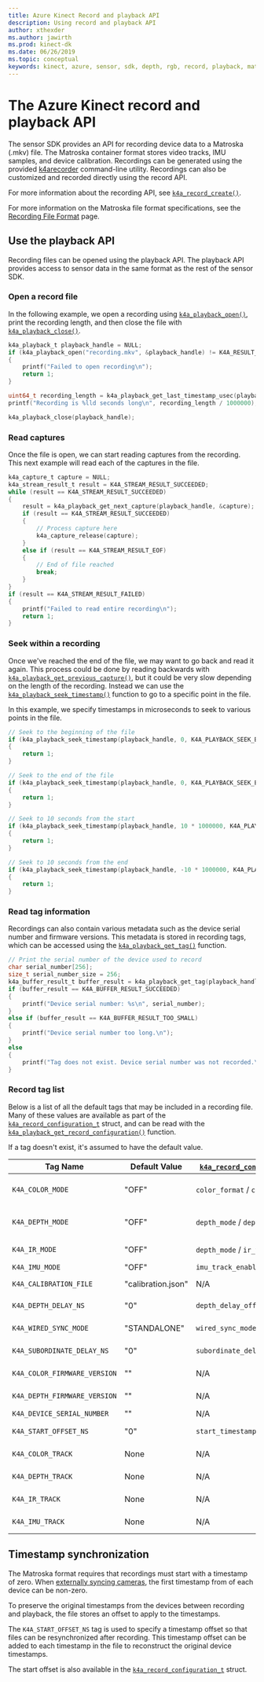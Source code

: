 ```yaml
---
title: Azure Kinect Record and playback API
description: Using record and playback API
author: xthexder
ms.author: jawirth
ms.prod: kinect-dk
ms.date: 06/26/2019
ms.topic: conceptual
keywords: kinect, azure, sensor, sdk, depth, rgb, record, playback, matroska, mkv
---
```

# The Azure Kinect record and playback API

The sensor SDK provides an API for recording device data to a Matroska (.mkv) file. The Matroska container format stores video tracks, IMU samples, and device calibration. Recordings can be generated using the provided [k4arecorder](record-sensor-streams-file.md) command-line utility. Recordings can also be customized and recorded directly using the record API.

For more information about the recording API, see [`k4a_record_create()`](https://microsoft.github.io/Azure-Kinect-Sensor-SDK/master/group___functions_gae14f4181e9688e710d1c80b215413831.html#gae14f4181e9688e710d1c80b215413831).

For more information on the Matroska file format specifications, see the [Recording File Format](record-file-format.md) page.

## Use the playback API

Recording files can be opened using the playback API. The playback API provides access to sensor data in the same format as the rest of the sensor SDK.

### Open a record file

In the following example, we open a recording using [`k4a_playback_open()`](https://microsoft.github.io/Azure-Kinect-Sensor-SDK/master/group___functions_gacb254ac941b2ab3c202ca68f4537f368.html#gacb254ac941b2ab3c202ca68f4537f368), print the recording length,
and then close the file with [`k4a_playback_close()`](https://microsoft.github.io/Azure-Kinect-Sensor-SDK/master/group___functions_ga76f415f2076f1c8c544e094a649306ff.html#ga76f415f2076f1c8c544e094a649306ff).

```C
k4a_playback_t playback_handle = NULL;
if (k4a_playback_open("recording.mkv", &playback_handle) != K4A_RESULT_SUCCEEDED)
{
    printf("Failed to open recording\n");
    return 1;
}

uint64_t recording_length = k4a_playback_get_last_timestamp_usec(playback_handle);
printf("Recording is %lld seconds long\n", recording_length / 1000000);

k4a_playback_close(playback_handle);
```

### Read captures

Once the file is open, we can start reading captures from the recording. This next example will read each of the captures in the file.

```C
k4a_capture_t capture = NULL;
k4a_stream_result_t result = K4A_STREAM_RESULT_SUCCEEDED;
while (result == K4A_STREAM_RESULT_SUCCEEDED)
{
    result = k4a_playback_get_next_capture(playback_handle, &capture);
    if (result == K4A_STREAM_RESULT_SUCCEEDED)
    {
        // Process capture here
        k4a_capture_release(capture);
    }
    else if (result == K4A_STREAM_RESULT_EOF)
    {
        // End of file reached
        break;
    }
}
if (result == K4A_STREAM_RESULT_FAILED)
{
    printf("Failed to read entire recording\n");
    return 1;
}
```

### Seek within a recording

Once we've reached the end of the file, we may want to go back and read it again. This process could be done by reading backwards with
[`k4a_playback_get_previous_capture()`](https://microsoft.github.io/Azure-Kinect-Sensor-SDK/master/group___functions_ga54732e3aa0717e1ca4eb76ee385e878c.html#ga54732e3aa0717e1ca4eb76ee385e878c), but it could be very slow depending on the length of the recording.
Instead we can use the [`k4a_playback_seek_timestamp()`](https://microsoft.github.io/Azure-Kinect-Sensor-SDK/master/group___functions_gaea748994a121543bd77f90417cf428f6.html#gaea748994a121543bd77f90417cf428f6) function to go to a specific point in the file.

In this example, we specify timestamps in microseconds to seek to various points in the file.

```C
// Seek to the beginning of the file
if (k4a_playback_seek_timestamp(playback_handle, 0, K4A_PLAYBACK_SEEK_BEGIN) != K4A_RESULT_SUCCEEDED)
{
    return 1;
}

// Seek to the end of the file
if (k4a_playback_seek_timestamp(playback_handle, 0, K4A_PLAYBACK_SEEK_END) != K4A_RESULT_SUCCEEDED)
{
    return 1;
}

// Seek to 10 seconds from the start
if (k4a_playback_seek_timestamp(playback_handle, 10 * 1000000, K4A_PLAYBACK_SEEK_BEGIN) != K4A_RESULT_SUCCEEDED)
{
    return 1;
}

// Seek to 10 seconds from the end
if (k4a_playback_seek_timestamp(playback_handle, -10 * 1000000, K4A_PLAYBACK_SEEK_END) != K4A_RESULT_SUCCEEDED)
{
    return 1;
}
```

### Read tag information

Recordings can also contain various metadata such as the device serial number and firmware versions. This metadata is
stored in recording tags, which can be accessed using the [`k4a_playback_get_tag()`](https://microsoft.github.io/Azure-Kinect-Sensor-SDK/master/group___functions_ga320f966fc89b4ba0d758f787f70d5143.html#ga320f966fc89b4ba0d758f787f70d5143) function.

```C
// Print the serial number of the device used to record
char serial_number[256];
size_t serial_number_size = 256;
k4a_buffer_result_t buffer_result = k4a_playback_get_tag(playback_handle, "K4A_DEVICE_SERIAL_NUMBER", &serial_number, &serial_number_size);
if (buffer_result == K4A_BUFFER_RESULT_SUCCEEDED)
{
    printf("Device serial number: %s\n", serial_number);
}
else if (buffer_result == K4A_BUFFER_RESULT_TOO_SMALL)
{
    printf("Device serial number too long.\n");
}
else
{
    printf("Tag does not exist. Device serial number was not recorded.\n");
}
```

### Record tag list

Below is a list of all the default tags that may be included in a recording file. Many of these values are available as part of
the [`k4a_record_configuration_t`](https://microsoft.github.io/Azure-Kinect-Sensor-SDK/master/structk4a__record__configuration__t.html) struct, and can be read with the
[`k4a_playback_get_record_configuration()`](https://microsoft.github.io/Azure-Kinect-Sensor-SDK/master/group___functions_gaab54a85c1f1e98d170d009042b449255.html#gaab54a85c1f1e98d170d009042b449255) function.

If a tag doesn't exist, it's assumed to have the default value.

| Tag Name                     | Default Value      | [`k4a_record_configuration_t`](https://microsoft.github.io/Azure-Kinect-Sensor-SDK/master/structk4a__record__configuration__t.html) Field | Notes     |
|------------------------------|--------------------|--------------------------------------|----------------------------------------------------------------------------------------------------------------|
| `K4A_COLOR_MODE`             | "OFF"              | `color_format` / `color_resolution`  | Possible values: "OFF", "MJPG_1080P", "NV12_720P", "YUY2_720P", and so on                                      |
| `K4A_DEPTH_MODE`             | "OFF"              | `depth_mode` / `depth_track_enabled` | Possible values: "OFF, "NFOV_UNBINNED", "PASSIVE_IR", and so on                                                |
| `K4A_IR_MODE`                | "OFF"              | `depth_mode` / `ir_track_enabled`    | Possible values: "OFF", "ACTIVE", "PASSIVE"                                                                    |
| `K4A_IMU_MODE`               | "OFF"              | `imu_track_enabled`                  | Possible values: "ON", "OFF"                                                                                   |
| `K4A_CALIBRATION_FILE`       | "calibration.json" | N/A                                  | See [`k4a_device_get_raw_calibration()`](https://microsoft.github.io/Azure-Kinect-Sensor-SDK/master/group___functions_ga8c4e46642cee3115aeb0b33e2b43b24f.html#ga8c4e46642cee3115aeb0b33e2b43b24f) |
| `K4A_DEPTH_DELAY_NS`         | "0"                | `depth_delay_off_color_usec`         | Value stored in nanoseconds, API provides microseconds.                                                        |
| `K4A_WIRED_SYNC_MODE`        | "STANDALONE"       | `wired_sync_mode`                    | Possible values: "STANDALONE", "MASTER", "SUBORDINATE"                                                         |
| `K4A_SUBORDINATE_DELAY_NS`   | "0"                | `subordinate_delay_off_master_usec`  | Value stored in nanoseconds, API provides microseconds.                                                        |
| `K4A_COLOR_FIRMWARE_VERSION` | ""                 | N/A                                  | Device color firmware version, for example "1.x.xx"                                                            |
| `K4A_DEPTH_FIRMWARE_VERSION` | ""                 | N/A                                  | Device depth firmware version, for example "1.x.xx"                                                            |
| `K4A_DEVICE_SERIAL_NUMBER`   | ""                 | N/A                                  | Recording device serial number                                                                                 |
| `K4A_START_OFFSET_NS`        | "0"                | `start_timestamp_offset_usec`        | See [Timestamp Synchronization](record-playback-api.md#timestamp-synchronization) below.                       |
| `K4A_COLOR_TRACK`            | None               | N/A                                  | See [Recording File Format - Identifying tracks](record-file-format.md#identifying-tracks).                     |
| `K4A_DEPTH_TRACK`            | None               | N/A                                  | See [Recording File Format - Identifying tracks](record-file-format.md#identifying-tracks).                     |
| `K4A_IR_TRACK`               | None               | N/A                                  | See [Recording File Format - Identifying tracks](record-file-format.md#identifying-tracks).                     |
| `K4A_IMU_TRACK`              | None               | N/A                                  | See [Recording File Format - Identifying tracks](record-file-format.md#identifying-tracks).                     |

## Timestamp synchronization

The Matroska format requires that recordings must start with a timestamp of zero. When [externally syncing cameras](record-external-synchronized-units.md), the first timestamp from of each device can be non-zero.

To preserve the original timestamps from the devices between recording and playback, the file stores an offset to apply to the timestamps.

The `K4A_START_OFFSET_NS` tag is used to specify a timestamp offset so that files can be resynchronized after recording. This timestamp offset can be added to each timestamp in the file to reconstruct the original device timestamps.

The start offset is also available in the [`k4a_record_configuration_t`](https://microsoft.github.io/Azure-Kinect-Sensor-SDK/master/structk4a__record__configuration__t.html) struct.
